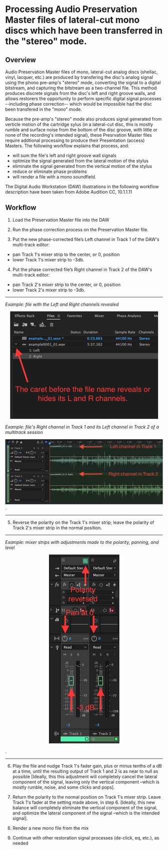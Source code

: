 # Processing Audio Preservation Master files of lateral-cut mono discs which have been transferred in the "stereo" mode.
  
## Overview
Audio Preservation Master files of mono, lateral-cut analog discs (shellac, vinyl, lacquer, etc.) are produced by transfering the disc's analog signal using the phono pre-amp's "stereo" mode, converting the signal to a digital bitstream, and capturing the bitstream as a two-channel file.  This method produces discrete signals from the disc's left and right groove walls, and allows restorers the opportunity to perform specific digital signal processes --including phase correction-- which would be impossible had the disc been transfered in the "mono" mode.  

Because the pre-amp's "stereo" mode also produces signal generated from verticle motion of the cartridge sylus (in a lateral-cut disc, this is mostly rumble and surface noise from the bottom of the disc groove, with little or none of the recording's intended signal), these Presrvation Master files require addtional processing to produce their Presentation (access) Masters. The following workflow explains that process, and: 

  * will sum the file's left and right groove wall signals  
  * optimize the signal generated from the lateral motion of the stylus     
  * eliminate the signal generated from the vertical motion of the stylus  
  * reduce or eliminate phase problems  
  * will render a file with a mono soundfield.

The Digital Audio Workstation (DAW) illustrations in the following workflow description have been taken from Adobe Audition CC, 10.1.1.11  

## Workflow

1)	Load the Preservation Master file into the DAW

2)	Run the phase correction process on the Preservation Master file.    

3)	Put the new phase-corrected file’s Left channel in Track 1 of the DAW's multi-track editor:  

* pan Track 1's mixer strip to the center, or 0, position  
* lower Track 1's mixer strip to -3db.

4)	Put the phase corrected file’s Right channel in Track 2 of the DAW's multi-track editor:

* pan Track 2's mixer strip to the center, or 0, position  
* lower Track 2's mixer strip to -3db.  
  
  
---
*Example: file with the Left and Right channels revealed*

<p align="center"><img src="MonoDisc_1.JPG" /></p>


    
*Example: file's Right channel in Track 1 and its Left channel in Track 2 of a multitrack session*    

![tracks 1 and 2](MonoDisc_2a.jpg). 

---
5)	Reverse the polarity on the Track 1's mixer strip; leave the polarity of Track 2's mixer strip in the normal position.  

---

*Example: mixer strips with adjustments made to the polarity, panning, and level*   


<p align="center"><img src="MonoDisc_3.JPG" /></p>.  

---

6)	Play the file and nudge Track 1's fader gain, plus or minus tenths of a dB at a time, until the resulting output of Track 1 and 2 is as near to null as possible [Ideally, this this adjustment will completely cancel the lateral component of the signal, leaving only the vertical component –which is mostly rumble, noise, and some clicks and pops].

7)	Return the polarity to the normal position on Track 1's mixer strip.  Leave Track 1's fader at the setting made above, in step 6. [Ideally, this new balance will completely eliminate the vertical component of the signal, and optimize the lateral component of the signal –which is the intended signal].

8)	Render a new mono file from the mix

9)	Continue with other restoration signal processes (de-click, eq, etc.), as needed

